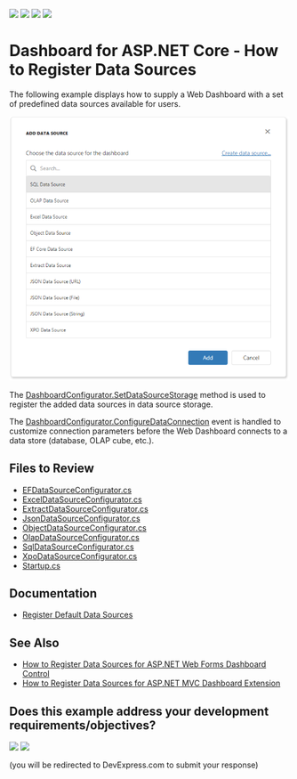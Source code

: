 <!-- default badges list -->
![](https://img.shields.io/endpoint?url=https://codecentral.devexpress.com/api/v1/VersionRange/206556408/22.2.2%2B)
[![](https://img.shields.io/badge/Open_in_DevExpress_Support_Center-FF7200?style=flat-square&logo=DevExpress&logoColor=white)](https://supportcenter.devexpress.com/ticket/details/T828517)
[![](https://img.shields.io/badge/📖_How_to_use_DevExpress_Examples-e9f6fc?style=flat-square)](https://docs.devexpress.com/GeneralInformation/403183)
[![](https://img.shields.io/badge/💬_Leave_Feedback-feecdd?style=flat-square)](#does-this-example-address-your-development-requirementsobjectives)
<!-- default badges end -->

# Dashboard for ASP.NET Core - How to Register Data Sources


The following example displays how to supply a Web Dashboard with a set of predefined data sources available for users.

![](web-dashboard-data-sources.png)

The [DashboardConfigurator.SetDataSourceStorage](https://docs.devexpress.com/Dashboard/DevExpress.DashboardWeb.DashboardConfigurator.SetDataSourceStorage.overloads) method is used to register the added data sources in data source storage. 

The [DashboardConfigurator.ConfigureDataConnection](https://docs.devexpress.com/Dashboard/DevExpress.DashboardWeb.DashboardConfigurator.ConfigureDataConnection) event is handled to customize connection parameters before the Web Dashboard connects to a data store (database, OLAP cube, etc.).

## Files to Review

* [EFDataSourceConfigurator.cs](./CS/WebDashboardDataSources/Configuration/EFDataSourceConfigurator.cs)
* [ExcelDataSourceConfigurator.cs](./CS/WebDashboardDataSources/Configuration/ExcelDataSourceConfigurator.cs)
* [ExtractDataSourceConfigurator.cs](./CS/WebDashboardDataSources/Configuration/ExtractDataSourceConfigurator.cs)
* [JsonDataSourceConfigurator.cs](./CS/WebDashboardDataSources/Configuration/JsonDataSourceConfigurator.cs)
* [ObjectDataSourceConfigurator.cs](./CS/WebDashboardDataSources/Configuration/ObjectDataSourceConfigurator.cs)
* [OlapDataSourceConfigurator.cs](./CS/WebDashboardDataSources/Configuration/OlapDataSourceConfigurator.cs)
* [SqlDataSourceConfigurator.cs](./CS/WebDashboardDataSources/Configuration/SqlDataSourceConfigurator.cs)
* [XpoDataSourceConfigurator.cs](./CS/WebDashboardDataSources/Configuration/XpoDataSourceConfigurator.cs)
* [Startup.cs](./CS/WebDashboardDataSources/Startup.cs)

## Documentation

- [Register Default Data Sources](https://docs.devexpress.com/Dashboard/116482/web-dashboard/dashboard-backend/register-default-data-sources)

## See Also

- [How to Register Data Sources for ASP.NET Web Forms Dashboard Control](https://github.com/DevExpress-Examples/asp-net-web-forms-dashboard-register-data-sources)
- [How to Register Data Sources for ASP.NET MVC Dashboard Extension](https://github.com/DevExpress-Examples/asp-net-mvc-dashboard-register-data-sources)
<!-- feedback -->
## Does this example address your development requirements/objectives?

[<img src="https://www.devexpress.com/support/examples/i/yes-button.svg"/>](https://www.devexpress.com/support/examples/survey.xml?utm_source=github&utm_campaign=asp-net-core-dashboard-register-data-sources&~~~was_helpful=yes) [<img src="https://www.devexpress.com/support/examples/i/no-button.svg"/>](https://www.devexpress.com/support/examples/survey.xml?utm_source=github&utm_campaign=asp-net-core-dashboard-register-data-sources&~~~was_helpful=no)

(you will be redirected to DevExpress.com to submit your response)
<!-- feedback end -->
